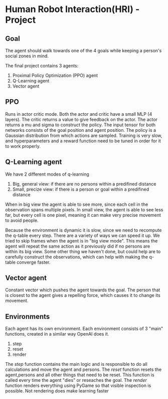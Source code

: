 # Human Robot Interaction(HRI) -Project

## Goal
The agent should walk towards one of the 4 goals while keeping a person's social zones in mind. 

The final project contains 3 agents: 

1. Proximal Policy Optimization (PPO) agent
2. Q-Learning agent
3. Vector agent

## PPO
Runs in actor critic mode. Both the actor and critic have a small MLP (4 layers). The critic returns a value to give feedback on the actor. The actor returns a mu and sigma to construct the policy. The input tensor for both networks consists of the goal position and agent position. The policy is a Gaussian distribution from which actions are sampled. Training is very slow, and hyperparameters and a reward function need to be tuned in order for it to work properly. 

## Q-Learning agent
We have 2 different modes of q-learning
1. Big, general view: if there are no persons within a predifined distance
2. Small, precize view: if there is a person or goal within a predifined distance 

When in big view the agent is able to see more, since each cell in the observation spans multiple pixels. In small view, the agent is able to see less far, but every cell is one pixel, meaning it can make very precise movement to avoid people. 

Because the environment is dynamic it is slow, since we need to recompute the q-table every step. There are a variety of ways we can speed it up. We tried to skip frames when the agent is in "big view mode". This means the agent will repeat the same action as it previously did if no persons are within its big view. Some other thing we haven't done, but could help are to carefully construct the observations, which can help with making the q-table converge faster.

## Vector agent
Constant vector which pushes the agent towards the goal. The person that is closest to the agent gives a repelling force, which causes it to change its movement. 

## Environments 
Each agent has its own environment. Each environment consists of 3 "main" functions, created in a similar way OpenAI does it. 

1. step 
2. reset
3. render

The *step* function contains the main logic and is responsible to do all calculations and move the agent and persons. 
The *reset* function resets the agent,persons and all other things that need to be reset. This function is called every time the agent "dies" or reseaches the goal.
The *render* function renders everything using PyGame so that visible inspection is possible. Not rendering does make learning faster 





